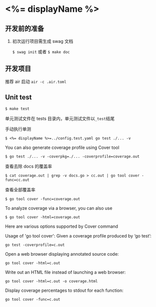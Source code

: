 # <%= displayName %>

## 开发前的准备

1. 初次运行项目需生成 swag 文档

   `$ swag init` 或者 `$ make doc`

## 开发项目

推荐 air 启动 `air -c .air.toml`

## Unit test

`$ make test`

单元测试文件在 tests 目录内，单元测试文件以`_test`结尾

手动执行单测

`$ <%= displayName %>=../config.test.yaml go test ./... -v`

You can also generate coverage profile using Cover tool

`$ go test ./... -v -coverpkg=./... -coverprofile=coverage.out`

查看去除 docs 的覆盖率

`$ cat coverage.out | grep -v docs.go > cc.out | go tool cover -func=cc.out`

查看全部覆盖率

`$ go tool cover -func=coverage.out`

To analyze coverage via a browser, you can also use

`$ go tool cover -html=coverage.out`

Here are various options supported by Cover command

Usage of 'go tool cover':
Given a coverage profile produced by ‘go test’:

`go test -coverprofile=c.out`

Open a web browser displaying annotated source code:

`go tool cover -html=c.out`

Write out an HTML file instead of launching a web browser:

`go tool cover -html=c.out -o coverage.html`

Display coverage percentages to stdout for each function:

`go tool cover -func=c.out`
